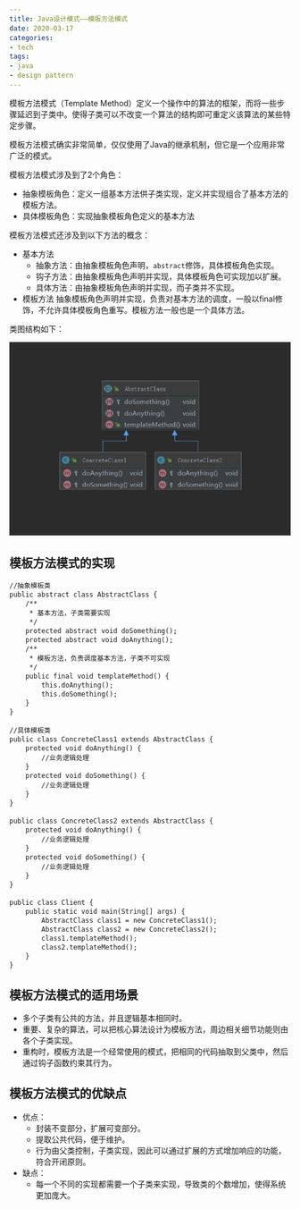```yaml
---
title: Java设计模式——模版方法模式
date: 2020-03-17
categories:
- tech
tags:
- java
- design pattern
---
```


模板方法模式（Template Method）定义一个操作中的算法的框架，而将一些步骤延迟到子类中。使得子类可以不改变一个算法的结构即可重定义该算法的某些特定步骤。

<!-- more -->

模板方法模式确实非常简单，仅仅使用了Java的继承机制，但它是一个应用非常广泛的模式。

模板方法模式涉及到了2个角色：
- 抽象模板角色：定义一组基本方法供子类实现，定义并实现组合了基本方法的模板方法。
- 具体模板角色：实现抽象模板角色定义的基本方法

模板方法模式还涉及到以下方法的概念：

+ 基本方法
	+ 抽象方法：由抽象模板角色声明，`abstract`修饰，具体模板角色实现。
	+ 钩子方法：由抽象模板角色声明并实现，具体模板角色可实现加以扩展。
	+ 具体方法：由抽象模板角色声明并实现，而子类并不实现。
+ 模板方法
抽象模板角色声明并实现，负责对基本方法的调度，一般以final修饰，不允许具体模板角色重写。模板方法一般也是一个具体方法。

类图结构如下：

![](/assets/upload/2020-03/1584414822.png)


## 模板方法模式的实现

```
//抽象模板类
public abstract class AbstractClass { 
    /**
     * 基本方法，子类需要实现
     */
    protected abstract void doSomething(); 
    protected abstract void doAnything(); 
    /**
     * 模板方法，负责调度基本方法，子类不可实现
     */
    public final void templateMethod() { 
        this.doAnything(); 
        this.doSomething(); 
    }
}

//具体模板类
public class ConcreteClass1 extends AbstractClass { 
    protected void doAnything() { 
        //业务逻辑处理 
    } 
    protected void doSomething() { 
        //业务逻辑处理 
    }
}

public class ConcreteClass2 extends AbstractClass { 
    protected void doAnything() { 
        //业务逻辑处理 
    } 
    protected void doSomething() { 
        //业务逻辑处理
    }
}

public class Client { 
    public static void main(String[] args) { 
        AbstractClass class1 = new ConcreteClass1(); 
        AbstractClass class2 = new ConcreteClass2(); 
        class1.templateMethod(); 
        class2.templateMethod(); 
    }
}
```

## 模板方法模式的适用场景 

+ 多个子类有公共的方法，并且逻辑基本相同时。
+ 重要、复杂的算法，可以把核心算法设计为模板方法，周边相关细节功能则由各个子类实现。
+ 重构时，模板方法是一个经常使用的模式，把相同的代码抽取到父类中，然后通过钩子函数约束其行为。

## 模板方法模式的优缺点
+ 优点：
	+ 封装不变部分，扩展可变部分。
	+ 提取公共代码，便于维护。
	+ 行为由父类控制，子类实现，因此可以通过扩展的方式增加响应的功能，符合开闭原则。
+ 缺点：
	+ 每一个不同的实现都需要一个子类来实现，导致类的个数增加，使得系统更加庞大。
